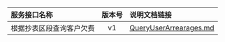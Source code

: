   
| 服务接口名称 | 版本号 | 说明文档链接 |  
| :----------------- | :-----: | :---------------- |  
| 根据抄表区段查询客户欠费 | v1 | [QueryUserArrearages.md](https://gitee.com/leslieleslie/gitMd/blob/master/EpeisSupp/SuppArrearageManageServer/QueryUserArrearages.md) |  
  
